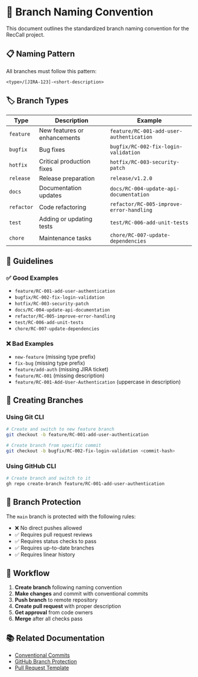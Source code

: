 # 🌿 Branch Naming Convention

This document outlines the standardized branch naming convention for the RecCall project.

## 📋 Naming Pattern

All branches must follow this pattern:
```
<type>/[JIRA-123]-<short-description>
```

## 🏷️ Branch Types

| Type | Description | Example |
|------|-------------|---------|
| `feature` | New features or enhancements | `feature/RC-001-add-user-authentication` |
| `bugfix` | Bug fixes | `bugfix/RC-002-fix-login-validation` |
| `hotfix` | Critical production fixes | `hotfix/RC-003-security-patch` |
| `release` | Release preparation | `release/v1.2.0` |
| `docs` | Documentation updates | `docs/RC-004-update-api-documentation` |
| `refactor` | Code refactoring | `refactor/RC-005-improve-error-handling` |
| `test` | Adding or updating tests | `test/RC-006-add-unit-tests` |
| `chore` | Maintenance tasks | `chore/RC-007-update-dependencies` |

## 📝 Guidelines

### ✅ Good Examples
- `feature/RC-001-add-user-authentication`
- `bugfix/RC-002-fix-login-validation`
- `hotfix/RC-003-security-patch`
- `docs/RC-004-update-api-documentation`
- `refactor/RC-005-improve-error-handling`
- `test/RC-006-add-unit-tests`
- `chore/RC-007-update-dependencies`

### ❌ Bad Examples
- `new-feature` (missing type prefix)
- `fix-bug` (missing type prefix)
- `feature/add-auth` (missing JIRA ticket)
- `feature/RC-001` (missing description)
- `feature/RC-001-Add-User-Authentication` (uppercase in description)

## 🔧 Creating Branches

### Using Git CLI
```bash
# Create and switch to new feature branch
git checkout -b feature/RC-001-add-user-authentication

# Create branch from specific commit
git checkout -b bugfix/RC-002-fix-login-validation <commit-hash>
```

### Using GitHub CLI
```bash
# Create branch and switch to it
gh repo create-branch feature/RC-001-add-user-authentication
```

## 🚫 Branch Protection

The `main` branch is protected with the following rules:
- ❌ No direct pushes allowed
- ✅ Requires pull request reviews
- ✅ Requires status checks to pass
- ✅ Requires up-to-date branches
- ✅ Requires linear history

## 🔄 Workflow

1. **Create branch** following naming convention
2. **Make changes** and commit with conventional commits
3. **Push branch** to remote repository
4. **Create pull request** with proper description
5. **Get approval** from code owners
6. **Merge** after all checks pass

## 📚 Related Documentation

- [Conventional Commits](https://www.conventionalcommits.org/)
- [GitHub Branch Protection](https://docs.github.com/en/repositories/configuring-branches-and-merges-in-your-repository/defining-the-mergeability-of-pull-requests/about-protected-branches)
- [Pull Request Template](.github/pull_request_template.md)
